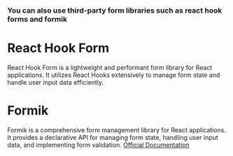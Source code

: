 ### You can also use third-party form libraries such as react hook forms and formik

# React Hook Form
React Hook Form is a lightweight and performant form library for React applications. It utilizes React Hooks extensively to manage form state and handle user input data efficiently.

# Formik
Formik is a comprehensive form management library for React applications. It provides a declarative API for managing form state, handling user input data, and implementing form validation.
[Official Documentation](https://formik.org/docs/overview)
